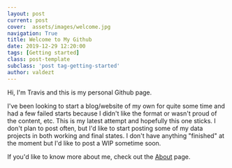 ```yaml
---
layout: post
current: post
cover:  assets/images/welcome.jpg
navigation: True
title: Welcome to My Github
date: 2019-12-29 12:20:00
tags: [Getting started]
class: post-template
subclass: 'post tag-getting-started'
author: valdezt
---
```


Hi, I'm Travis and this is my personal Github page.

I've been looking to start a blog/website of my own for quite some time and had a few failed starts because I didn't like the format or wasn't proud of the content, etc. This is my latest attempt and hopefully this one sticks. I don't plan to post often, but I'd like to start posting some of my data projects in both working and final states. I don't have anything "finished" at the moment but I'd like to post a WIP sometime soon.

If you'd like to know more about me, check out the [About](https://valdezt.github.io/about) page.
